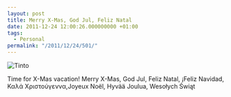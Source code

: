 ```yaml
---
layout: post
title: Merry X-Mas, God Jul, Feliz Natal
date: 2011-12-24 12:00:26.000000000 +01:00
tags:
  - Personal
permalink: "/2011/12/24/501/"
---
```


![Tinto]({{site.baseurl}}/assets/images/2011/12/Tinto.png)

Time for X-Mas vacation! Merry X-Mas, God Jul, Feliz Natal, ¡Feliz Navidad, Καλά Χριστούγεννα,Joyeux Noël, Hyvää Joulua, Wesołych Świąt
